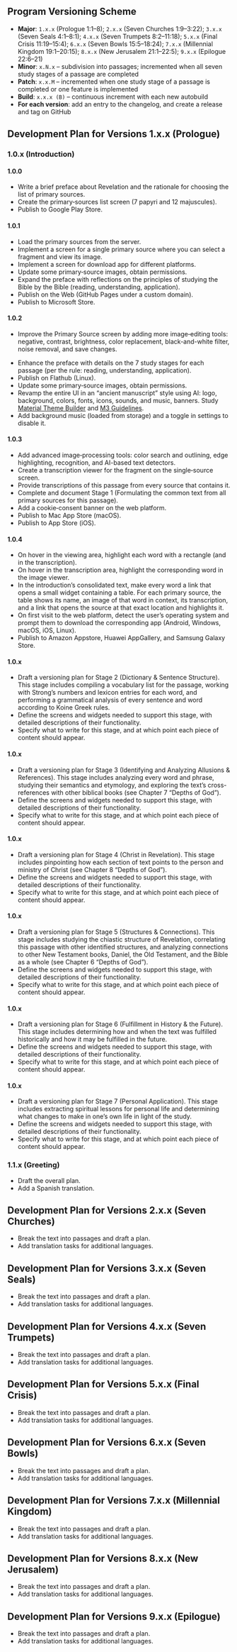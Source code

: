 ## Program Versioning Scheme
- **Major**: `1.x.x` (Prologue 1:1–8); `2.x.x` (Seven Churches 1:9–3:22); `3.x.x` (Seven Seals 4:1–8:1); `4.x.x` (Seven Trumpets 8:2–11:18); `5.x.x` (Final Crisis 11:19–15:4); `6.x.x` (Seven Bowls 15:5–18:24); `7.x.x` (Millennial Kingdom 19:1–20:15); `8.x.x` (New Jerusalem 21:1–22:5); `9.x.x` (Epilogue 22:6–21)
- **Minor**: `x.N.x` – subdivision into passages; incremented when all seven study stages of a passage are completed
- **Patch**: `x.x.M` – incremented when one study stage of a passage is completed or one feature is implemented
- **Build**: `x.x.x (B)` – continuous increment with each new autobuild
- **For each version**: add an entry to the changelog, and create a release and tag on GitHub

## Development Plan for Versions 1.x.x (Prologue)

### 1.0.x (Introduction)

#### 1.0.0
+ Write a brief preface about Revelation and the rationale for choosing the list of primary sources.  
+ Create the primary‐sources list screen (7 papyri and 12 majuscules).  
+ Publish to Google Play Store.  

#### 1.0.1
+ Load the primary sources from the server.  
+ Implement a screen for a single primary source where you can select a fragment and view its image.  
+ Implement a screen for download app for different platforms.  
+ Update some primary‐source images, obtain permissions.  
+ Expand the preface with reflections on the principles of studying the Bible by the Bible (reading, understanding, application).  
+ Publish on the Web (GitHub Pages under a custom domain).  
+ Publish to Microsoft Store.  

#### 1.0.2
* Improve the Primary Source screen by adding more image‐editing tools: negative, contrast, brightness, color replacement, black-and-white filter, noise removal, and save changes.  
- Enhance the preface with details on the 7 study stages for each passage (per the rule: reading, understanding, application).  
- Publish on Flathub (Linux).  
- Update some primary‐source images, obtain permissions.  
- Revamp the entire UI in an “ancient manuscript” style using AI: logo, background, colors, fonts, icons, sounds, and music, banners. Study [Material Theme Builder](https://material-foundation.github.io/material-theme-builder) and [M3 Guidelines](https://m3.material.io).  
- Add background music (loaded from storage) and a toggle in settings to disable it.  

#### 1.0.3
- Add advanced image‐processing tools: color search and outlining, edge highlighting, recognition, and AI-based text detectors.  
- Create a transcription viewer for the fragment on the single‐source screen.  
- Provide transcriptions of this passage from every source that contains it.  
- Complete and document Stage 1 (Formulating the common text from all primary sources for this passage).  
- Add a cookie‐consent banner on the web platform.  
- Publish to Mac App Store (macOS).  
- Publish to App Store (iOS).  

#### 1.0.4
- On hover in the viewing area, highlight each word with a rectangle (and in the transcription).  
- On hover in the transcription area, highlight the corresponding word in the image viewer.  
- In the introduction’s consolidated text, make every word a link that opens a small widget containing a table. For each primary source, the table shows its name, an image of that word in context, its transcription, and a link that opens the source at that exact location and highlights it.  
- On first visit to the web platform, detect the user’s operating system and prompt them to download the corresponding app (Android, Windows, macOS, iOS, Linux).  
- Publish to Amazon Appstore, Huawei AppGallery, and Samsung Galaxy Store.  

#### 1.0.x
- Draft a versioning plan for Stage 2 (Dictionary & Sentence Structure). This stage includes compiling a vocabulary list for the passage, working with Strong’s numbers and lexicon entries for each word, and performing a grammatical analysis of every sentence and word according to Koine Greek rules.  
- Define the screens and widgets needed to support this stage, with detailed descriptions of their functionality.  
- Specify what to write for this stage, and at which point each piece of content should appear.  

#### 1.0.x
- Draft a versioning plan for Stage 3 (Identifying and Analyzing Allusions & References). This stage includes analyzing every word and phrase, studying their semantics and etymology, and exploring the text’s cross-references with other biblical books (see Chapter 7 “Depths of God”).  
- Define the screens and widgets needed to support this stage, with detailed descriptions of their functionality.  
- Specify what to write for this stage, and at which point each piece of content should appear.  

#### 1.0.x
- Draft a versioning plan for Stage 4 (Christ in Revelation). This stage includes pinpointing how each section of text points to the person and ministry of Christ (see Chapter 8 “Depths of God”).  
- Define the screens and widgets needed to support this stage, with detailed descriptions of their functionality.  
- Specify what to write for this stage, and at which point each piece of content should appear.  

#### 1.0.x
- Draft a versioning plan for Stage 5 (Structures & Connections). This stage includes studying the chiastic structure of Revelation, correlating this passage with other identified structures, and analyzing connections to other New Testament books, Daniel, the Old Testament, and the Bible as a whole (see Chapter 6 “Depths of God”).  
- Define the screens and widgets needed to support this stage, with detailed descriptions of their functionality.  
- Specify what to write for this stage, and at which point each piece of content should appear.  

#### 1.0.x
- Draft a versioning plan for Stage 6 (Fulfillment in History & the Future). This stage includes determining how and when the text was fulfilled historically and how it may be fulfilled in the future.  
- Define the screens and widgets needed to support this stage, with detailed descriptions of their functionality.  
- Specify what to write for this stage, and at which point each piece of content should appear.  

#### 1.0.x
- Draft a versioning plan for Stage 7 (Personal Application). This stage includes extracting spiritual lessons for personal life and determining what changes to make in one’s own life in light of the study.  
- Define the screens and widgets needed to support this stage, with detailed descriptions of their functionality.  
- Specify what to write for this stage, and at which point each piece of content should appear.  

### 1.1.x (Greeting)
- Draft the overall plan.  
- Add a Spanish translation.  

## Development Plan for Versions 2.x.x (Seven Churches)
- Break the text into passages and draft a plan.  
- Add translation tasks for additional languages.  

## Development Plan for Versions 3.x.x (Seven Seals)
- Break the text into passages and draft a plan.  
- Add translation tasks for additional languages.  

## Development Plan for Versions 4.x.x (Seven Trumpets)
- Break the text into passages and draft a plan.  
- Add translation tasks for additional languages.  

## Development Plan for Versions 5.x.x (Final Crisis)
- Break the text into passages and draft a plan.  
- Add translation tasks for additional languages.  

## Development Plan for Versions 6.x.x (Seven Bowls)
- Break the text into passages and draft a plan.  
- Add translation tasks for additional languages.  

## Development Plan for Versions 7.x.x (Millennial Kingdom)
- Break the text into passages and draft a plan.  
- Add translation tasks for additional languages.  

## Development Plan for Versions 8.x.x (New Jerusalem)
- Break the text into passages and draft a plan.  
- Add translation tasks for additional languages.  

## Development Plan for Versions 9.x.x (Epilogue)
- Break the text into passages and draft a plan.  
- Add translation tasks for additional languages.  
